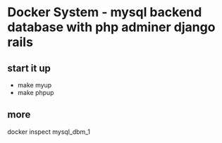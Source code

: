 

# Docker System - mysql backend database with php adminer django rails



## start it up

 - make myup
 - make phpup
 
 
  

## more

docker  inspect mysql_dbm_1

  